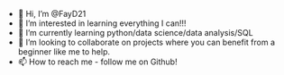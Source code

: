 - 👋 Hi, I’m @FayD21
- 👀 I’m interested in learning everything I can!!!
- 🌱 I’m currently learning python/data science/data analysis/SQL
- 💞️ I’m looking to collaborate on projects where you can benefit from a beginner like me to help.
- 📫 How to reach me - follow me on Github!

<!---
FayD21/FayD21 is a ✨ special ✨ repository because its `README.md` (this file) appears on your GitHub profile.
You can click the Preview link to take a look at your changes.
--->

